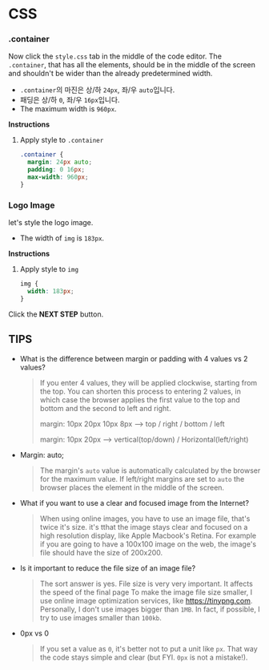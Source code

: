 # CSS

### .container
Now click the `style.css` tab in the middle of the code editor. The `.container`, that has all the elements, should be in the middle of the screen and shouldn't be wider than the already predetermined width. 
* `.container`의 마진은 상/하 `24px`, 좌/우 `auto`입니다.
* 패딩은 상/하 `0`, 좌/우 `16px`입니다.
* The maximum width is `960px`.

**Instructions**
1. Apply style to `.container`
    ```css
    .container {
      margin: 24px auto;
      padding: 0 16px;
      max-width: 960px;
    }
    ```



### Logo Image
let's style the logo image. 
- The width of `img` is `183px`.

**Instructions**
1. Apply style to `img`
    ```css
    img {
      width: 183px;
    }
    ```



Click the **NEXT STEP** button.



## TIPS
* What is the difference between margin or padding with 4 values vs 2 values? 

    > If you enter 4 values, they will be applied clockwise, starting from the top. You can shorten this process to entering 2 values, in which case the browser applies the first value to the top and bottom and the second to left and right. 
    >
    > margin: 10px 20px 10px 8px --> top / right / bottom / left
    >
    > margin: 10px 20px --> vertical(top/down) / Horizontal(left/right)

* Margin: auto;

    > The margin's `auto` value is automatically calculated by the browser for the maximum value. If left/right margins are set to `auto` the browser places the element in the middle of the screen. 

* What if you want to use a clear and focused image from the Internet? 

    > When using online images, you have to use an image file, that's twice it's size. it's tthat the image stays clear and focused on a high resolution display, like Apple Macbook's Retina. For example if you are going to have a 100x100 image on the web, the image's file should have the size of 200x200. 

* Is it important to reduce the file size of an image file?

    > The sort answer is yes. File size is very very important. It affects the speed of the final page To make the image file size smaller, I use online image optimization services, like https://tinypng.com. Personally, I don't use images bigger than `1MB`. In fact, if possible, I try to use images smaller than `100kb`. 

* 0px vs 0 

    > If you set a value as `0`, it's better not to put a unit like `px`. That way the code stays simple and clear (but FYI. `0px` is not a mistake!).